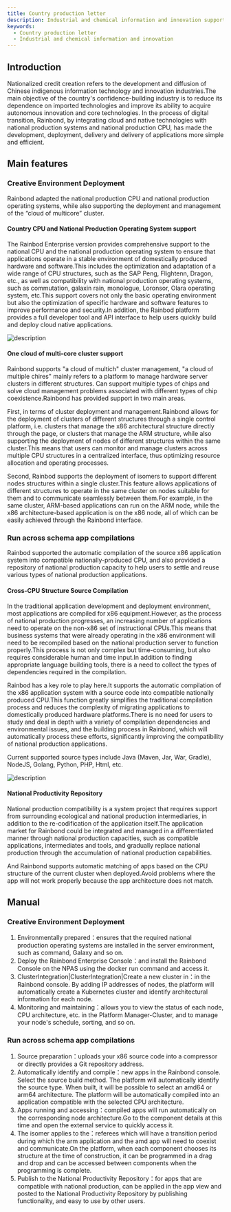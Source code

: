 ```yaml
---
title: Country production letter
description: Industrial and chemical information and innovation support
keywords:
  - Country production letter
  - Industrial and chemical information and innovation
---
```


## Introduction

Nationalized credit creation refers to the development and diffusion of Chinese indigenous information technology and innovation industries.The main objective of the country's confidence-building industry is to reduce its dependence on imported technologies and improve its ability to acquire autonomous innovation and core technologies. In the process of digital transition, Rainbond, by integrating cloud and native technologies with national production systems and national production CPU, has made the development, deployment, delivery and delivery of applications more simple and efficient.

## Main features

### Creative Environment Deployment

Rainbond adapted the national production CPU and national production operating systems, while also supporting the deployment and management of the “cloud of multicore” cluster.

#### Country CPU and National Production Operating System support

The Rainbod Enterprise version provides comprehensive support to the national CPU and the national production operating system to ensure that applications operate in a stable environment of domestically produced hardware and software.This includes the optimization and adaptation of a wide range of CPU structures, such as the SAP Peng, Flightenn, Dragon, etc., as well as compatibility with national production operating systems, such as commutation, galaxin rain, monologue, Loronsor, Olara operating system, etc.This support covers not only the basic operating environment but also the optimization of specific hardware and software features to improve performance and security.In addition, the Rainbod platform provides a full developer tool and API interface to help users quickly build and deploy cloud native applications.

![description](https://static.goodrain.com/docs/enterprise-app/xinchuang/xinchuang2.png)

#### One cloud of multi-core cluster support

Rainbond supports "a cloud of multich" cluster management, "a cloud of multiple chires" mainly refers to a platform to manage hardware server clusters in different structures. Can support multiple types of chips and solve cloud management problems associated with different types of chip coexistence.Rainbond has provided support in two main areas.

First, in terms of cluster deployment and management.Rainbond allows for the deployment of clusters of different structures through a single control platform, i.e. clusters that manage the x86 architectural structure directly through the page, or clusters that manage the ARM structure, while also supporting the deployment of nodes of different structures within the same cluster.This means that users can monitor and manage clusters across multiple CPU structures in a centralized interface, thus optimizing resource allocation and operating processes.

Second, Rainbod supports the deployment of isomers to support different nodes structures within a single cluster.This feature allows applications of different structures to operate in the same cluster on nodes suitable for them and to communicate seamlessly between them.For example, in the same cluster, ARM-based applications can run on the ARM node, while the x86 architecture-based application is on the x86 node, all of which can be easily achieved through the Rainbond interface.

### Run across schema app compilations

Rainbod supported the automatic compilation of the source x86 application system into compatible nationally-produced CPU, and also provided a repository of national production capacity to help users to settle and reuse various types of national production applications.

#### Cross-CPU Structure Source Compilation

In the traditional application development and deployment environment, most applications are compiled for x86 equipment.However, as the process of national production progresses, an increasing number of applications need to operate on the non-x86 set of instructional CPUs.This means that business systems that were already operating in the x86 environment will need to be recompiled based on the national production server to function properly.This process is not only complex but time-consuming, but also requires considerable human and time input.In addition to finding appropriate language building tools, there is a need to collect the types of dependencies required in the compilation.

Rainbod has a key role to play here.It supports the automatic compilation of the x86 application system with a source code into compatible nationally produced CPU.This function greatly simplifies the traditional compilation process and reduces the complexity of migrating applications to domestically produced hardware platforms.There is no need for users to study and deal in depth with a variety of compilation dependencies and environmental issues, and the building process in Rainbond, which will automatically process these efforts, significantly improving the compatibility of national production applications.

Current supported source types include Java (Maven, Jar, War, Gradle), NodeJS, Golang, Python, PHP, Html, etc.

![description](https://static.goodrain.com/docs/enterprise-app/xinchuang/xinchuang3.png)

#### National Productivity Repository

National production compatibility is a system project that requires support from surrounding ecological and national production intermediaries, in addition to the re-codification of the application itself.The application market for Rainbond could be integrated and managed in a differentiated manner through national production capacities, such as compatible applications, intermediates and tools, and gradually replace national production through the accumulation of national production capabilities.

And Rainbond supports automatic matching of apps based on the CPU structure of the current cluster when deployed.Avoid problems where the app will not work properly because the app architecture does not match.

## Manual

### Creative Environment Deployment

1. Environmentally prepared：ensures that the required national production operating systems are installed in the server environment, such as command, Galaxy and so on.
2. Deploy the Rainbond Enterprise Console：and install the Rainbond Console on the NPAS using the docker run command and access it.
3. ClusterIntegration|ClusterIntegration|Create a new cluster in：in the Rainbond console. By adding IP addresses of nodes, the platform will automatically create a Kubernetes cluster and identify architectural information for each node.
4. Monitoring and maintaining：allows you to view the status of each node, CPU architecture, etc. in the Platform Manager-Cluster, and to manage your node's schedule, sorting, and so on.

### Run across schema app compilations

1. Source preparation：uploads your x86 source code into a compressor or directly provides a Git repository address.
2. Automatically identify and compile：new apps in the Rainbond console. Select the source build method. The platform will automatically identify the source type. When built, it will be possible to select an amd64 or arm64 architecture. The platform will be automatically compiled into an application compatible with the selected CPU architecture.
3. Apps running and accessing：compiled apps will run automatically on the corresponding node architecture.Go to the component details at this time and open the external service to quickly access it.
4. The isomer applies to the：referees which will have a transition period during which the arm application and the amd app will need to coexist and communicate.On the platform, when each component chooses its structure at the time of construction, it can be programmed in a drag and drop and can be accessed between components when the programming is complete.
5. Publish to the National Productivity Repository：for apps that are compatible with national production, can be applied in the app view and posted to the National Productivity Repository by publishing functionality, and easy to use by other users.
